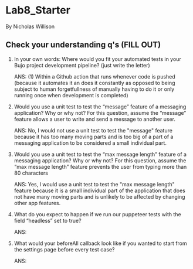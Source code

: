 # Lab8_Starter
By Nicholas Willison

## Check your understanding q's (FILL OUT)
1. In your own words: Where would you fit your automated tests in your Bujo project development pipeline? (just write the letter)
   
   ANS: (1) Within a Github action that runs whenever code is pushed (because it automates it an does it constantly as opposed to being subject to human forgetfullness of manually having to do it or only running once when development is completed)


2. Would you use a unit test to test the “message” feature of a messaging application? Why or why not? For this question, assume the “message” feature allows a user to write and send a message to another user.
   
   ANS: No, I would not use a unit test to test the "message" feature because it has too many moving parts and is too big of a part of a messaging application to be considered a small individual part.


3. Would you use a unit test to test the “max message length” feature of a messaging application? Why or why not? For this question, assume the “max message length” feature prevents the user from typing more than 80 characters
   
   ANS: Yes, I would use a unit test to test the "max message length" feature because it is a small individual part of the application that does not have many moving parts and is unlikely to be affected by changing other app features.


4. What do you expect to happen if we run our puppeteer tests with the field “headless” set to true?
   
   ANS:


5. What would your beforeAll callback look like if you wanted to start from the settings page before every test case?
   
   ANS: